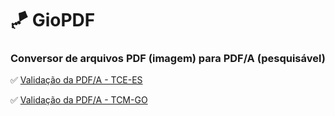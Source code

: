 # 🪁 GioPDF

### Conversor de arquivos PDF (imagem) para PDF/A (pesquisável)






✅ [Validação da PDF/A - TCE-ES](https://conformidadepdf.tcees.tc.br/)

✅ [Validação da PDF/A - TCM-GO]([https://conformidadepdf.tcees.tc.br/](https://tcmgo.tc.br/colare-doc/faces/public/pagInicio.xhtml?dswid=2924))
